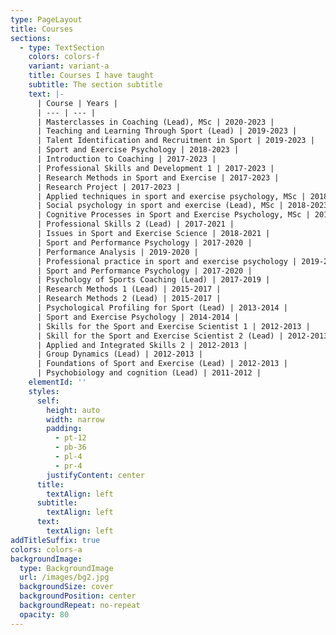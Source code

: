 ```yaml
---
type: PageLayout
title: Courses
sections:
  - type: TextSection
    colors: colors-f
    variant: variant-a
    title: Courses I have taught
    subtitle: The section subtitle
    text: |-
      | Course | Years |
      | --- | --- |
      | Masterclasses in Coaching (Lead), MSc | 2020-2023 |
      | Teaching and Learning Through Sport (Lead) | 2019-2023 |
      | Talent Identification and Recruitment in Sport | 2019-2023 |
      | Sport and Exercise Psychology | 2018-2023 |
      | Introduction to Coaching | 2017-2023 |
      | Professional Skills and Development 1 | 2017-2023 |
      | Research Methods in Sport and Exercise | 2017-2023 |
      | Research Project | 2017-2023 |
      | Applied techniques in sport and exercise psychology, MSc | 2018-2023 |
      | Social psychology in sport and exercise (Lead), MSc | 2018-2023 |
      | Cognitive Processes in Sport and Exercise Psychology, MSc | 2018-2023 |
      | Professional Skills 2 (Lead) | 2017-2021 |
      | Issues in Sport and Exercise Science | 2018-2021 |
      | Sport and Performance Psychology | 2017-2020 |
      | Performance Analysis | 2019-2020 |
      | Professional practice in sport and exercise psychology | 2019-2020 |
      | Sport and Performance Psychology | 2017-2020 |
      | Psychology of Sports Coaching (Lead) | 2017-2019 |
      | Research Methods 1 (Lead) | 2015-2017 |
      | Research Methods 2 (Lead) | 2015-2017 |
      | Psychological Profiling for Sport (Lead) | 2013-2014 |
      | Sport and Exercise Psychology | 2014-2014 |
      | Skills for the Sport and Exercise Scientist 1 | 2012-2013 |
      | Skill for the Sport and Exercise Scientist 2 (Lead) | 2012-2013 |
      | Applied and Integrated Skills 2 | 2012-2013 |
      | Group Dynamics (Lead) | 2012-2013 |
      | Foundations of Sport and Exercise (Lead) | 2012-2013 |
      | Psychobiology and cognition (Lead) | 2011-2012 |
    elementId: ''
    styles:
      self:
        height: auto
        width: narrow
        padding:
          - pt-12
          - pb-36
          - pl-4
          - pr-4
        justifyContent: center
      title:
        textAlign: left
      subtitle:
        textAlign: left
      text:
        textAlign: left
addTitleSuffix: true
colors: colors-a
backgroundImage:
  type: BackgroundImage
  url: /images/bg2.jpg
  backgroundSize: cover
  backgroundPosition: center
  backgroundRepeat: no-repeat
  opacity: 80
---
```

